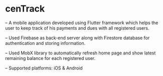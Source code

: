 # cenTrack

– A mobile application developed using Flutter framework which helps the user to keep track of his payments and dues with all registered users.

– Used Firebase as back-end server along with Firestore database for authentication and storing information.

– Used MobX library to automatically refresh home page and show latest remaining balance for each registered user.

– Supported platforms: iOS & Android

